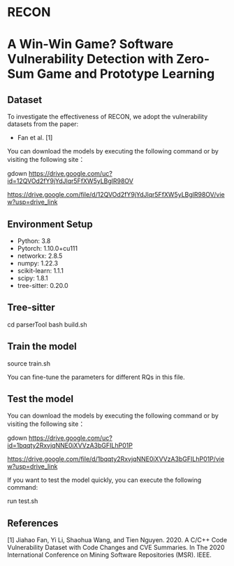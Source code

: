 # RECON
# A Win-Win Game? Software Vulnerability Detection with Zero-Sum Game and Prototype Learning

## Dataset
To investigate the effectiveness of RECON, we adopt the vulnerability datasets from the paper:

* Fan et al. [1]
  
You can download the models by executing the following command or by visiting the following site：

gdown https://drive.google.com/uc?id=12QVOd2fY9jYdJlqr5FfXW5yLBglR98OV

https://drive.google.com/file/d/12QVOd2fY9jYdJlqr5FfXW5yLBglR98OV/view?usp=drive_link

## Environment Setup
- Python: 3.8
- Pytorch: 1.10.0+cu111
- networkx: 2.8.5
- numpy: 1.22.3
- scikit-learn: 1.1.1
- scipy: 1.8.1
- tree-sitter: 0.20.0
  
## Tree-sitter 

  cd parserTool
  bash build.sh

## Train the model

  source train.sh

You can fine-tune the parameters for different RQs in this file.
  
## Test the model

You can download the models by executing the following command or by visiting the following site：

  gdown https://drive.google.com/uc?id=1bqqty2RxvjqNNE0iXVVzA3bGFILhP01P

  https://drive.google.com/file/d/1bqqty2RxvjqNNE0iXVVzA3bGFILhP01P/view?usp=drive_link

If you want to test the model quickly, you can execute the following command:

  run test.sh
    
## References
[1] Jiahao Fan, Yi Li, Shaohua Wang, and Tien Nguyen. 2020. A C/C++ Code Vulnerability Dataset with Code Changes and CVE Summaries. In The 2020 International Conference on Mining Software Repositories (MSR). IEEE.
